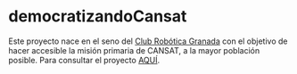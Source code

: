 # democratizandoCansat
Este proyecto nace en el seno del [Club Robótica Granada](https://clubroboticagranada.github.io/) con el objetivo de hacer accesible la misión primaria de CANSAT, a la mayor población posible.
Para consultar el proyecto [AQUÍ](https://clubroboticagranada.github.io/democratizandoCansat/index.html).
